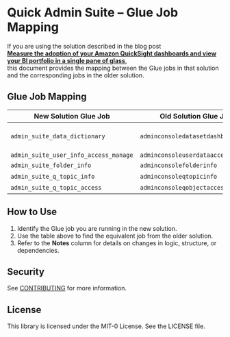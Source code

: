 # Quick Admin Suite – Glue Job Mapping

If you are using the solution described in the blog post  
[**Measure the adoption of your Amazon QuickSight dashboards and view your BI portfolio in a single pane of glass**](https://aws.amazon.com/blogs/business-intelligence/measure-the-adoption-of-your-amazon-quicksight-dashboards-and-view-your-bi-portfolio-in-a-single-pane-of-glass/),  
this document provides the mapping between the Glue jobs in that solution and the corresponding jobs in the older solution.

## Glue Job Mapping

| New Solution Glue Job | Old Solution Glue Job | Notes |
|------------------------|-----------------------|-------|
| `admin_suite_data_dictionary`     | `adminconsoledatasetdashboardinfo`    | Data transformation logic updated |
| `admin_suite_user_info_access_manage`     | `adminconsoleuserdataaccessinfo`    |  |
| `admin_suite_folder_info`          | `adminconsolefolderinfo`| new glue job  |
| `admin_suite_q_topic_info`     | `adminconsoleqtopicinfo`    | new glue job |
| `admin_suite_q_topic_access`          | `adminconsoleqobjectaccessinfo`| new glue job  |


## How to Use

1. Identify the Glue job you are running in the new solution.  
2. Use the table above to find the equivalent job from the older solution.  
3. Refer to the **Notes** column for details on changes in logic, structure, or dependencies.



## Security

See [CONTRIBUTING](CONTRIBUTING.md#security-issue-notifications) for more information.

## License

This library is licensed under the MIT-0 License. See the LICENSE file.

